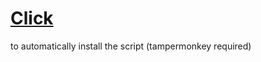 # [Click](https://github.com/bean-frog/site-tweaks/raw/main/open.spotify.com/stylemod.user.js)
to automatically install the script (tampermonkey required)
